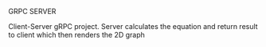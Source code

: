 GRPC SERVER

Client-Server gRPC project. Server calculates the equation and return result to client which then renders the 2D graph

